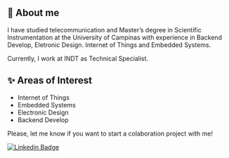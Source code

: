 <!--
**wr-araujo/wr-araujo** is a ✨ _special_ ✨ repository because its `README.md` (this file) appears on your GitHub profile.

Here are some ideas to get you started:

- 🔭 I’m currently working on ...
- 🌱 I’m currently learning ...
- 👯 I’m looking to collaborate on ...
- 🤔 I’m looking for help with ...
- 💬 Ask me about ...
- 📫 How to reach me: ...
- 😄 Pronouns: ...
- ⚡ Fun fact: ...
-->

## 👨 About me

I have studied telecommunication and Master’s degree in Scientific Instrumentation at the University of Campinas with experience in Backend Develop, Eletronic Design. Internet of Things and Embedded Systems.

Currently, I work at INDT as Technical Specialist.

## ✨ Areas of Interest

- Internet of Things
- Embedded Systems
- Electronic Design
- Backend Develop

Please, let me know if you want to start a colaboration project with me!

[![Linkedin Badge](https://img.shields.io/badge/LinkedIn-0077B5?style=for-the-badge&logo=linkedin&logoColor=white)](https://www.linkedin.com/in/william-araujo-7265aa65/)
